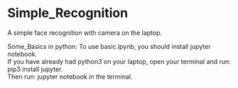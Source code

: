 # Simple_Recognition
A simple face recognition with camera on the laptop.

Some_Basics in python:
To use basic.ipynb, you should install jupyter notebook.  
If you have already had python3 on your laptop, open your terminal and run: pip3 install jupyter.  
Then run: jupyter notebook in the terminal.  
